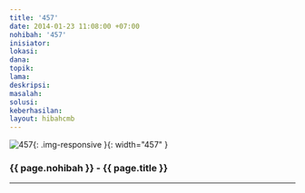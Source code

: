 ```yaml
---
title: '457'
date: 2014-01-23 11:08:00 +07:00
nohibah: '457'
inisiator:
lokasi:
dana:
topik:
lama:
deskripsi:
masalah:
solusi:
keberhasilan:
layout: hibahcmb
---
```


![457](/static/img/hibahcmb/457.png){: .img-responsive }{: width="457" }

### {{ page.nohibah }} - {{ page.title }}

---
